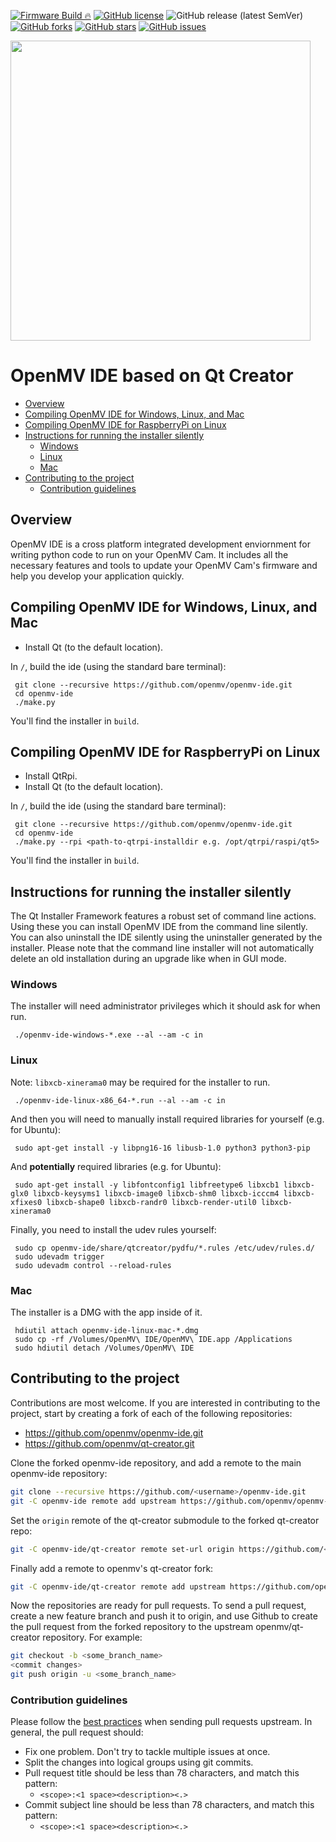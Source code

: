 [![Firmware Build 🔥](https://github.com/openmv/openmv-ide/actions/workflows/main.yml/badge.svg)](https://github.com/openmv/openmv-ide/actions/workflows/main.yml)
[![GitHub license](https://img.shields.io/github/license/openmv/openmv-ide?label=license%20%E2%9A%96)](https://github.com/openmv/openmv-ide/blob/master/LICENSE)
![GitHub release (latest SemVer)](https://img.shields.io/github/v/release/openmv/openmv-ide?sort=semver)
[![GitHub forks](https://img.shields.io/github/forks/openmv/openmv-ide?color=green)](https://github.com/openmv/openm-vide/network)
[![GitHub stars](https://img.shields.io/github/stars/openmv/openmv-ide?color=yellow)](https://github.com/openmv/openmv-ide/stargazers)
[![GitHub issues](https://img.shields.io/github/issues/openmv/openmv-ide?color=orange)](https://github.com/openmv/openmv-ide/issues)

<img  width="480" src="https://raw.githubusercontent.com/openmv/openmv-media/master/logos/openmv-logo/logo.png">

# OpenMV IDE based on Qt Creator

  - [Overview](#overview)
  - [Compiling OpenMV IDE for Windows, Linux, and Mac](#compiling-openmv-ide-for-windows-linux-and-mac)
  - [Compiling OpenMV IDE for RaspberryPi on Linux](#compiling-openmv-ide-for-raspberrypi-on-linux)
  - [Instructions for running the installer silently](#instructions-for-running-the-installer-silently)
    + [Windows](#windows)
    + [Linux](#linux)
    + [Mac](#mac)
  - [Contributing to the project](#contributing-to-the-project)
    + [Contribution guidelines](#contribution-guidelines)

## Overview

OpenMV IDE is a cross platform integrated development enviornment for writing python code to run on your OpenMV Cam. It includes all the necessary features and tools to update your OpenMV Cam's firmware and help you develop your application quickly.

## Compiling OpenMV IDE for Windows, Linux, and Mac

* Install Qt (to the default location).

In `/`, build the ide (using the standard bare terminal):

     git clone --recursive https://github.com/openmv/openmv-ide.git
     cd openmv-ide
     ./make.py

You'll find the installer in `build`.

## Compiling OpenMV IDE for RaspberryPi on Linux

* Install QtRpi.
* Install Qt (to the default location).

In `/`, build the ide (using the standard bare terminal):

     git clone --recursive https://github.com/openmv/openmv-ide.git
     cd openmv-ide
     ./make.py --rpi <path-to-qtrpi-installdir e.g. /opt/qtrpi/raspi/qt5>

You'll find the installer in `build`.

## Instructions for running the installer silently

The Qt Installer Framework features a robust set of command line actions. Using these you can install OpenMV IDE from the command line silently. You can also uninstall the IDE silently using the uninstaller generated by the installer. Please note that the command line installer will not automatically delete an old installation during an upgrade like when in GUI mode.

### Windows

The installer will need administrator privileges which it should ask for when run.

     ./openmv-ide-windows-*.exe --al --am -c in

### Linux

Note: `libxcb-xinerama0` may be required for the installer to run.

     ./openmv-ide-linux-x86_64-*.run --al --am -c in

And then you will need to manually install required libraries for yourself (e.g. for Ubuntu):

     sudo apt-get install -y libpng16-16 libusb-1.0 python3 python3-pip

And **potentially** required libraries (e.g. for Ubuntu):

     sudo apt-get install -y libfontconfig1 libfreetype6 libxcb1 libxcb-glx0 libxcb-keysyms1 libxcb-image0 libxcb-shm0 libxcb-icccm4 libxcb-xfixes0 libxcb-shape0 libxcb-randr0 libxcb-render-util0 libxcb-xinerama0

Finally, you need to install the udev rules yourself:

     sudo cp openmv-ide/share/qtcreator/pydfu/*.rules /etc/udev/rules.d/
     sudo udevadm trigger
     sudo udevadm control --reload-rules

### Mac

The installer is a DMG with the app inside of it.

     hdiutil attach openmv-ide-linux-mac-*.dmg
     sudo cp -rf /Volumes/OpenMV\ IDE/OpenMV\ IDE.app /Applications
     sudo hdiutil detach /Volumes/OpenMV\ IDE

## Contributing to the project

Contributions are most welcome. If you are interested in contributing to the project, start by creating a fork of each of the following repositories:

* https://github.com/openmv/openmv-ide.git
* https://github.com/openmv/qt-creator.git

Clone the forked openmv-ide repository, and add a remote to the main openmv-ide repository:
```bash
git clone --recursive https://github.com/<username>/openmv-ide.git
git -C openmv-ide remote add upstream https://github.com/openmv/openmv-ide.git
```

Set the `origin` remote of the qt-creator submodule to the forked qt-creator repo:
```bash
git -C openmv-ide/qt-creator remote set-url origin https://github.com/<username>/qtcreator.git
```

Finally add a remote to openmv's qt-creator fork:
```bash
git -C openmv-ide/qt-creator remote add upstream https://github.com/openmv/qt-creator.git
```

Now the repositories are ready for pull requests. To send a pull request, create a new feature branch and push it to origin, and use Github to create the pull request from the forked repository to the upstream openmv/qt-creator repository. For example:
```bash
git checkout -b <some_branch_name>
<commit changes>
git push origin -u <some_branch_name>
```

### Contribution guidelines
Please follow the [best practices](https://developers.google.com/blockly/guides/modify/contribute/write_a_good_pr) when sending pull requests upstream. In general, the pull request should:
* Fix one problem. Don't try to tackle multiple issues at once.
* Split the changes into logical groups using git commits.
* Pull request title should be less than 78 characters, and match this pattern:
  * `<scope>:<1 space><description><.>`
* Commit subject line should be less than 78 characters, and match this pattern:
  * `<scope>:<1 space><description><.>`

